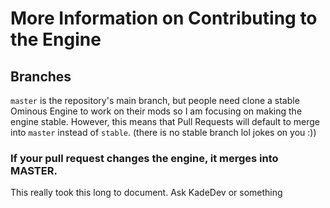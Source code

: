 # More Information on Contributing to the Engine

## Branches
`master` is the repository's main branch, but people need clone a stable Ominous Engine to work on their mods so I am focusing on making the engine stable. However, this means that Pull Requests will default to merge into
`master` instead of `stable`. (there is no stable branch lol jokes on you :))

### If your pull request changes the engine, it merges into MASTER.


This really took this long to document. Ask KadeDev or something
